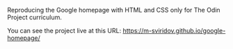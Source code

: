 Reproducing the Google homepage with HTML and CSS only for The Odin Project curriculum.

You can see the project live at this URL: https://m-sviridov.github.io/google-homepage/
